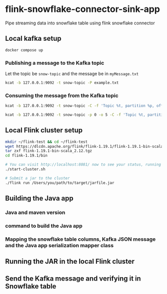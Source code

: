 # flink-snowflake-connector-sink-app
Pipe streaming data into snowflake table using flink snowflake connector

## Local kafka setup

```sh
docker compose up
```

### Publishing a message to the Kafka topic
Let the topic be `snow-topic` and the message be in `myMessage.txt`
```sh
kcat -b 127.0.0.1:9092 -t snow-topic -P example.txt
````

### Consuming the message from the Kafka topic
```sh
kcat -b 127.0.0.1:9092 -t snow-topic -C -f 'Topic %t, partition %p, offset %o, key %k: %s\n'

kcat -b 127.0.0.1:9092 -t snow-topic -p 0 -o 5 -C -f 'Topic %t, partition %p, offset %o, key %k: %s\n'
```

## Local Flink cluster setup

```sh
mkdir ~/flink-test && cd ~/flink-test
wget https://dlcdn.apache.org/flink/flink-1.19.1/flink-1.19.1-bin-scala_2.12.tgz
tar zxf flink-1.19.1-bin-scala_2.12.tgz 
cd flink-1.19.1/bin
``` 

```sh
# You can visit http://localhost:8081/ now to see your status, running jobs, etc
./start-cluster.sh
``` 

```sh
# Submit a jar to the cluster
./flink run /Users/you/path/to/target/jarfile.jar
```

## Building the Java app

### Java and maven version

### command to build the Java app

### Mapping the snowflake table columns, Kafka JSON message and the Java app serialization mapper class

## Running the JAR in the local Flink cluster

## Send the Kafka message and verifying it in Snowflake table
